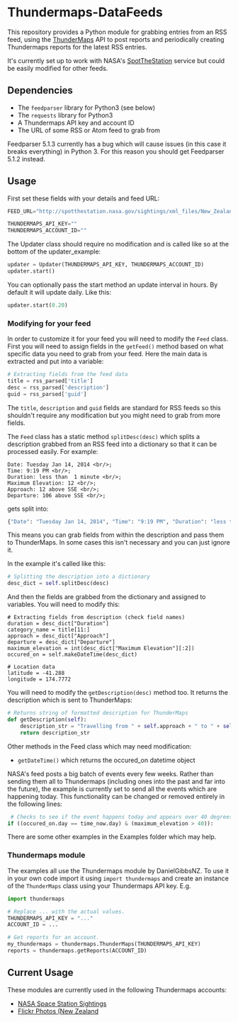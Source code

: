 Thundermaps-DataFeeds
===================

This repository provides a Python module for grabbing entries from an RSS feed, using the [ThunderMaps](http://thundermaps.com/) API to post reports and periodically creating Thundermaps reports for the latest RSS entries.

It's currently set up to work with NASA's [SpotTheStation](http://spotthestation.nasa.gov/sightings/xml_files/New_Zealand_None_Wellington.xml) service but could be easily modified for other feeds.

Dependencies
------------

* The `feedparser` library for Python3 (see below)
* The `requests` library for Python3
* A Thundermaps API key and account ID
* The URL of some RSS or Atom feed to grab from

Feedparser 5.1.3 currently has a bug which will cause issues (in this case it breaks everything) in Python 3. For this reason you should get Feedparser 5.1.2 instead. 

Usage
-----
First set these fields with your details and feed URL:

```python
FEED_URL="http://spotthestation.nasa.gov/sightings/xml_files/New_Zealand_None_Wellington.xml"

THUNDERMAPS_API_KEY=""
THUNDERMAPS_ACCOUNT_ID=""
```

The Updater class should require no modification and is called like so at the bottom of the updater_example:

```python
updater = Updater(THUNDERMAPS_API_KEY, THUNDERMAPS_ACCOUNT_ID)
updater.start()
```

You can optionally pass the start method an update interval in hours. By default it will update daily. Like this:

```python
updater.start(0.20)
```

### Modifying for your feed

In order to customize it for your feed you will need to modify the `Feed` class. First you will need to assign fields in the `getFeed()` method based on what specific data you need to grab from your feed. Here the main data is extracted and put into a variable:

```python
# Extracting fields from the feed data
title = rss_parsed['title']
desc = rss_parsed['description']
guid = rss_parsed['guid']
```

The `title`, `description` and `guid` fields are standard for RSS feeds so this shouldn't require any modification but you might need to grab from more fields.

The `Feed` class has a static method `splitDesc(desc)` which splits a description grabbed from an RSS feed into a dictionary so that it can be processed easily. For example:

```
Date: Tuesday Jan 14, 2014 <br/>;
Time: 9:19 PM <br/>;
Duration: less than  1 minute <br/>;
Maximum Elevation: 12 <br/>;
Approach: 12 above SSE <br/>;
Departure: 106 above SSE <br/>;
```

gets split into:

```python
{"Date": "Tuesday Jan 14, 2014", "Time": "9:19 PM", "Duration": "less than 1 minute", "Maximum Elevation": "12", "Approach": "12 above SSE", "Departure": "106 above SSE"}
```

This means you can grab fields from within the description and pass them to ThunderMaps. In some cases this isn't necessary and you can just ignore it.

In the example it's called like this:

```python
# Splitting the description into a dictionary
desc_dict = self.splitDesc(desc)
```

And then the fields are grabbed from the dictionary and assigned to variables. You will need to modify this:

```
# Extracting fields from description (check field names)
duration = desc_dict["Duration"]
category_name = title[11:]
approach = desc_dict["Approach"]
departure = desc_dict["Departure"]
maximum_elevation = int(desc_dict["Maximum Elevation"][:2])
occured_on = self.makeDateTime(desc_dict)

# Location data
latitude = -41.288
longitude = 174.7772
```

You will need to modify the `getDescription(desc)` method too. It returns the description which is sent to ThunderMaps:

```python
# Returns string of formatted description for ThunderMaps
def getDescription(self):
	description_str = "Travelling from " + self.approach + " to " + self.departure + " for " + self.duration + "."
	return description_str
```

Other methods in the Feed class which may need modification:

* `getDateTime()` which returns the occured_on datetime object

NASA's feed posts a big batch of events every few weeks. Rather than sending them all to Thundermaps (including ones into the past and far into the future), the example is currently set to send all the events which are happening today. This functionality can be changed or removed entirely in the following lines:

```python
 # Checks to see if the event happens today and appears over 40 degrees, is visible
if ((occured_on.day == time_now.day) & (maximum_elevation > 40)):
```

There are some other examples in the Examples folder which may help.

### Thundermaps module

The examples all use the Thundermaps module by DanielGibbsNZ. To use it in your own code import it using `import thundermaps` and create an instance of the `ThunderMaps` class using your Thundermaps API key. E.g.

```python
import thundermaps

# Replace ... with the actual values.
THUNDERMAPS_API_KEY = "..."
ACCOUNT_ID = ...

# Get reports for an account.
my_thundermaps = thundermaps.ThunderMaps(THUNDERMAPS_API_KEY)
reports = thundermaps.getReports(ACCOUNT_ID)
```

## Current Usage
These modules are currently used in the following Thundermaps accounts:

* [NASA Space Station Sightings](http://www.thundermaps.com/accounts/gdfgsdfg)
* [Flickr Photos (New Zealand](http://www.thundermaps.com/accounts/flickr-testing)
